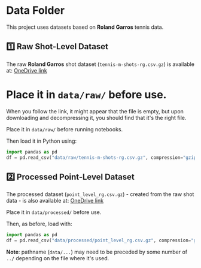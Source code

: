 # Data Folder

This project uses datasets based on **Roland Garros** tennis data.

## 1️⃣ Raw Shot-Level Dataset

The raw **Roland Garros** shot dataset (`tennis-m-shots-rg.csv.gz`) is available at:
[OneDrive link](https://drive.google.com/file/d/14sr92fnOyu3p9tAH0nU7AnVDe_ueB145/view?usp=drive_link)

# Place it in `data/raw/` before use.

When you follow the link, it might appear that the file is empty, but upon downloading and decompressing it, you should find that it's the right file.

Place it in `data/raw/` before running notebooks.

Then load it in Python using:

```python
import pandas as pd
df = pd.read_csv("data/raw/tennis-m-shots-rg.csv.gz", compression="gzip")
```

## 2️⃣ Processed Point-Level Dataset

The processed dataset (`point_level_rg.csv.gz`) - created from the raw shot data - is also available at:
[OneDrive link](https://drive.google.com/file/d/14sr92fnOyu3p9tAH0nU7AnVDe_ueB145/view?usp=drive_link)

Place it in `data/processed/` before use.

Then, as before, load with:

```python
import pandas as pd
df = pd.read_csv("data/processed/point_level_rg.csv.gz", compression="gzip")
```

**Note**: pathname (`data/...`) may need to be preceded by some number of `../` depending on the file where it's used.
